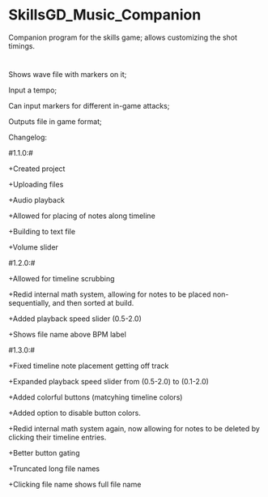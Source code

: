 # SkillsGD_Music_Companion
Companion program for the skills game; allows customizing the shot timings.
#

Shows wave file with markers on it;

Input a tempo;

Can input markers for different in-game attacks;

Outputs file in game format;

Changelog:

#1.1.0:#


+Created project

+Uploading files

+Audio playback

+Allowed for placing of notes along timeline

+Building to text file

+Volume slider


#1.2.0:#


+Allowed for timeline scrubbing

+Redid internal math system, allowing for notes
to be placed non-sequentially, and then sorted at build.

+Added playback speed slider (0.5-2.0)

+Shows file name above BPM label
  
#1.3.0:#


+Fixed timeline note placement getting off track

+Expanded playback speed slider from (0.5-2.0) to (0.1-2.0)

+Added colorful buttons (matcyhing timeline colors)

+Added option to disable button colors.

+Redid internal math system again, now allowing for notes 
  to be deleted by clicking their timeline entries.

+Better button gating

+Truncated long file names

+Clicking file name shows full file name
